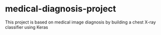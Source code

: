 # medical-diagnosis-project

 This project is based on medical image diagnosis by building a chest X-ray classifier using Keras
